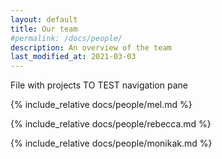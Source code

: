```yaml
---
layout: default
title: Our team
#permalink: /docs/people/
description: An overview of the team
last_modified_at: 2021-03-03
---
```



File with projects
TO TEST navigation pane


{% include_relative docs/people/mel.md %}

{% include_relative docs/people/rebecca.md %}

{% include_relative docs/people/monikak.md %}

